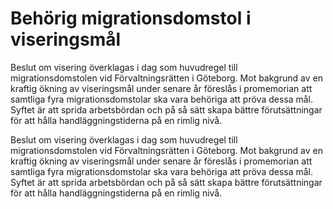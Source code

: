 # Behörig migrationsdomstol i viseringsmål

Beslut om visering överklagas i dag som huvudregel till migrationsdomstolen vid Förvaltningsrätten i Göteborg. Mot bakgrund av en kraftig ökning av viseringsmål under senare år föreslås i promemorian att samtliga fyra migrationsdomstolar ska vara behöriga att pröva dessa mål. Syftet är att sprida arbetsbördan och på så sätt skapa bättre förutsättningar för att hålla handläggningstiderna på en rimlig nivå.

Beslut om visering överklagas i dag som huvudregel till migrationsdomstolen vid Förvaltningsrätten i Göteborg. Mot bakgrund av en kraftig ökning av viseringsmål under senare år föreslås i promemorian att samtliga fyra migrationsdomstolar ska vara behöriga att pröva dessa mål. Syftet är att sprida arbetsbördan och på så sätt skapa bättre förutsättningar för att hålla handläggningstiderna på en rimlig nivå.
